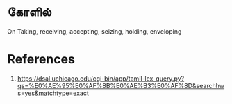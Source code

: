 # கோளில்

On Taking, receiving, accepting, seizing, holding, enveloping

# References
1. https://dsal.uchicago.edu/cgi-bin/app/tamil-lex_query.py?qs=%E0%AE%95%E0%AF%8B%E0%AE%B3%E0%AF%8D&searchhws=yes&matchtype=exact
